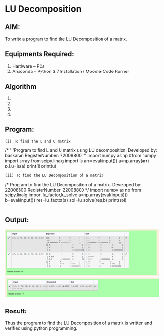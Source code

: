 # LU Decomposition 

## AIM:
To write a program to find the LU Decomposition of a matrix.

## Equipments Required:
1. Hardware – PCs
2. Anaconda – Python 3.7 Installation / Moodle-Code Runner

## Algorithm
1. 
2. 
3. 
4. 

## Program:
```
(i) To find the L and U matrix
```
/*
'''Program to find L and U matrix using LU decomposition.
Developed by: baskaran
RegisterNumber: 22008800
'''
import numpy as np   #from numpy import array
from scipy.linalg import lu
arr=eval(input())
a=np.array(arr)
p,l,u=lu(a)
print(l)
print(u)
```
(ii) To find the LU Decomposition of a matrix
```
/*
Program to find the LU Decomposition of a matrix.
Developed by: 22008800
RegisterNumber: 22008800
*/
import numpy as np
from scipy.linalg import lu_factor,lu_solve
a=np.array(eval(input()))
b=eval(input())
res=lu_factor(a)
sol=lu_solve(res,b)
print(sol)

```

```

## Output:
![lu decomposition](lu.png)
![lu decomposition](lu2.png)

## Result:
Thus the program to find the LU Decomposition of a matrix is written and verified using python programming.

